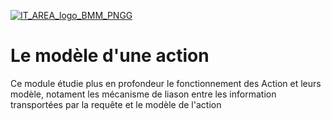 [![IT_AREA_logo_BMM_PNGG](https://user-images.githubusercontent.com/107033711/174778898-9c44aaee-eb70-4d38-b4b0-93c851e09c82.png)](https://sites.google.com/view/it-area/accueil)
# Le modèle d'une action

Ce module étudie plus en profondeur le fonctionnement des Action et leurs modèle, notament les mécanisme de liason entre les information transportées par la requête et le modèle de l'action
